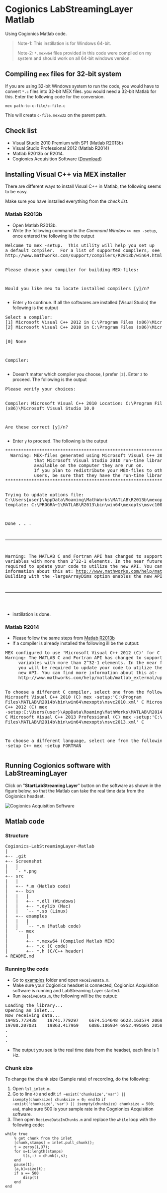 <h1><a href="#cogionics-labstreaminglayer-matlab" name="cogionics-labstreaminglayer-matlab"></a>Cogionics LabStreamingLayer Matlab</h1>
<p>Using Cogionics Matlab code.</p>
<blockquote>
  <p>Note-1: This instillation is for Windows 64-bit.</p>
  <p>Note-2: <code>*.mexw64</code> files provided in this code were compiled on my system and should work on all 64-bit windows version.</p>
</blockquote>
<h2><a href="#compiling-files-for-32-bit-system" name="compiling-files-for-32-bit-system"></a>Compiling <code>mex</code> files for 32-bit system</h2>
<p>If you are using 32-bit Windows system to run the code, you would have to convert <code>*.c</code> files into 32-bit MEX files. you would need a 32-bit Matlab for this. Enter the following code for the conversion.</p>
<p><code>mex path-to-c-file/c-file.c</code></p>
<p>This will create <code>c-file.mexw32</code> on the parent path.</p>
<h2><a href="#check-list" name="check-list"></a>Check list</h2>
<ul>
  <li>Visual Studio 2010 Premium with SP1 (Matlab R2013b)</li>
  <li>Visual Studio Professional 2012 (Matlab R2014)</li>
  <li>Matlab R2013b or R2014.</li>
  <li>Cogionics Acquisition Software (<a href="http://cognionics.com/wiki/pmwiki.php/Main/DataAcquisitionSoftware">Download</a>)</li>
</ul>
<h2><a href="#installing-visual-c-via-mex-installer" name="installing-visual-c-via-mex-installer"></a>Installing Visual C++ via MEX installer</h2>
<p>There are different ways to install Visual C++ in Matlab, the following seems to be easy.</p>
<p>Make sure you have installed everything from the <em>check list</em>.</p>
<h3><a href="#matlab-r2013b" name="matlab-r2013b"></a>Matlab R2013b</h3>
<ul>
  <li>Open Matlab R2013b.</li>
  <li>Write the following command in the <em>Command Window</em> <code>&gt;&gt; mex -setup</code>, once entered the following is the output</li>
</ul>
<pre>
Welcome to mex -setup.  This utility will help you set up
a default compiler.  For a list of supported compilers, see
http://www.mathworks.com/support/compilers/R2013b/win64.html

Please choose your compiler for building MEX-files:

Would you like mex to locate installed compilers [y]/n?
</pre>
<ul>
  <li>Enter <code>y</code> to continue. If all the softwares are installed (Visual Studio) the following is the output</li>
</ul>
<pre>
Select a compiler:
[1] Microsoft Visual C++ 2012 in C:\Program Files (x86)\Microsoft Visual Studio 11.0
[2] Microsoft Visual C++ 2010 in C:\Program Files (x86)\Microsoft Visual Studio 10.0

[0] None

Compiler:
</pre>
<ul>
  <li>Doesn't matter which compiler you choose, I prefer <code>[2]</code>. Enter <code>2</code> to proceed. The following is the output</li>
</ul>
<pre>
Please verify your choices:

Compiler: Microsoft Visual C++ 2010
Location: C:\Program Files (x86)\Microsoft Visual Studio 10.0

Are these correct [y]/n?
</pre>
<ul>
  <li>Enter <code>y</code> to proceed. The following is the output</li>
</ul>
<pre>
***************************************************************************
  Warning: MEX-files generated using Microsoft Visual C++ 2010 require
           that Microsoft Visual Studio 2010 run-time libraries be
           available on the computer they are run on.
           If you plan to redistribute your MEX-files to other MATLAB
           users, be sure that they have the run-time libraries.
***************************************************************************


Trying to update options file: C:\Users\{user}\AppData\Roaming\MathWorks\MATLAB\R2013b\mexopts.bat
From template:              C:\PROGRA~1\MATLAB\R2013\bin\win64\mexopts\msvc100opts.bat

Done . . .

**************************************************************************
  Warning: The MATLAB C and Fortran API has changed to support MATLAB
           variables with more than 2^32-1 elements.  In the near future
           you will be required to update your code to utilize the new
           API. You can find more information about this at:
           http://www.mathworks.com/help/matlab/matlab_external/upgrading-mex-files-to-use-64-bit-api.html
           Building with the -largeArrayDims option enables the new API.
**************************************************************************
 </pre>
<ul>
  <li>instillation is done.</li>
</ul>
<h3><a href="#matlab-r2014" name="matlab-r2014"></a>Matlab R2014</h3>
<ul>
  <li>Please follow the same steps from <a href="#matlab-r2013b">Matlab R2013b</a></li>
  <li>If a compiler is already installed the following ill be the output:</li>
</ul>
<pre>
MEX configured to use 'Microsoft Visual C++ 2012 (C)' for C language compilation.
Warning: The MATLAB C and Fortran API has changed to support MATLAB
	 variables with more than 2^32-1 elements. In the near future
	 you will be required to update your code to utilize the
	 new API. You can find more information about this at:
	 http://www.mathworks.com/help/matlab/matlab_external/upgrading-mex-files-to-use-64-bit-api.html.

To choose a different C compiler, select one from the following:
Microsoft Visual C++ 2010 (C)  mex -setup:'C:\Program Files\MATLAB\R2014b\bin\win64\mexopts\msvc2010.xml' C
Microsoft Visual C++ 2012 (C)  mex -setup:C:\Users\{user}\AppData\Roaming\MathWorks\MATLAB\R2014b\mex_C_win64.xml C
Microsoft Visual C++ 2013 Professional (C)  mex -setup:'C:\Program Files\MATLAB\R2014b\bin\win64\mexopts\msvc2013.xml' C

To choose a different language, select one from the following:
 mex -setup C++
 mex -setup FORTRAN
 </pre>
<h2><a href="#running-cogionics-software-with-labstreaminglayer" name="running-cogionics-software-with-labstreaminglayer"></a>Running Cogionics software with LabStreamingLayer</h2>
<p>Click on "<b>StartLabStreaming Layer</b>" button on the software as shown in the figure below, so that the Matlab can take the real time data from the Cogionics headset.</p>
<p><img src="https://github.com/akshaybabloo/Cogionics-LabStreamingLayer-Matlab/raw/master/Screenshot/cog-sw.png" alt="Cogionics Acquisition Software" /></p>
<h2><a href="#matlab-code" name="matlab-code"></a>Matlab code</h2>
<h3><a href="#structure" name="structure"></a>Structure</h3>
<pre>
Cogionics-LabStreamingLayer-Matlab
|
+-- .git
+-- Screenshot
|   |
|   `- *.png
+-- src
|   |
|   +-- *.m (Matlab code)
|   +-- bin
|   |   |
|   |   +-- *.dll (Windows)
|   |   +-- *.dylib (Mac)
|   |   `-- *.so (Linux)
|   +-- examples
|   |   |
|   |   `-- *.m (Matlab code)
|   `-- mex
|       |
|       +-- *.mexw64 (Compiled Matlab MEX)
|       +-- *.c (C code)
|       +-- *.h (C/C++ header)
+ README.md
</pre>
<h3><a href="#running-the-code" name="running-the-code"></a>Running the code</h3>
<ul>
  <li>Go to <a href="https://github.com/akshaybabloo/Cogionics-LabStreamingLayer-Matlab/tree/master/src/examples">examples</a> folder and open <code>ReceiveData.m</code>.</li>
  <li>Make sure your Cogionics headset is connected, Cogionics Acquisition software is running and LabStreaming Layer started.</li>
  <li>Run <code>ReceiveData.m</code>, the following will be the output:</li>
</ul>
<pre>
Loading the library...
Opening an inlet...
Now receiving data...
19485.773438	19741.779297	6674.514648	6623.163574	20691.462891	6199.680176	20167.275391	20685.126953	6924.809082	6192.976563	6675.769043	20267.355469	20231.251953	20662.804688	7397.237793	7199.717285	19946.298828	18647.792969	19228.863281	6209.264160	6137.953613	18366.271484	20491.544922	21065.767578	6444.163086	20681.554688	20029.085938	20010.667969	5983.314941	6012.062012	6325.457031	6124.861816	4987.716797	6074.905273	5197.524902	1.000000	0.000000	11236.27503
19708.207031	19863.417969	6886.106934	6952.495605	20584.455078	6310.559082	19912.994141	20138.935547	6726.181152	6194.583984	6666.457520	20144.380859	19848.751953	20016.361328	6850.826660	6961.275879	20171.779297	18535.423828	19087.242188	6016.764648	5894.255859	17926.568359	20411.574219	21206.007813	6374.832031	20544.937500	19862.681641	19956.236328	6122.464355	6436.485840	6369.718750	6173.652832	4987.716797	6074.905273	5197.524902	2.000000	0.000000	11236.27516
.
.
.
</pre>
<ul>
  <li>The output you see is the real time data from the headset, each line is 1 Hz.</li>
</ul>

### Chunk size

To change the chunk size (Sample rate) of recording, do the following:

1. Open `lsl_inlet.m`.
2. Go to line `43` and edit `if ~exist('chunksize','var') || isempty(chunksize) chunksize = 0; end` to `if ~exist('chunksize','var') || isempty(chunksize) chunksize = 500; end`, make sure 500 is your sample rate in the Cognionics Acquisition software.
3. Then open `RecieveDataInChunks.m` and replace the `while` loop with the following code:
```
while true
    % get chunk from the inlet
    [chunk,stamps] = inlet.pull_chunk();
    t = zeros(1,37);
    for s=1:length(stamps)
        t(s,:) = chunk(:,s);
    end
    pause(1);
    [a,b]=size(t);
    if a == 500
        disp(t)
    end
end
```
